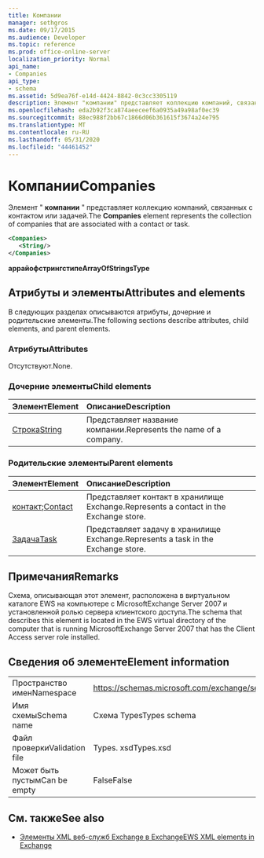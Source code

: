 ```yaml
---
title: Компании
manager: sethgros
ms.date: 09/17/2015
ms.audience: Developer
ms.topic: reference
ms.prod: office-online-server
localization_priority: Normal
api_name:
- Companies
api_type:
- schema
ms.assetid: 5d9ea76f-e14d-4424-8842-0c3cc3305119
description: Элемент "компании" представляет коллекцию компаний, связанных с контактом или задачей.
ms.openlocfilehash: eda2b92f3ca874aeeceef6a0935a49a98af0ec39
ms.sourcegitcommit: 88ec988f2bb67c1866d06b361615f3674a24e795
ms.translationtype: MT
ms.contentlocale: ru-RU
ms.lasthandoff: 05/31/2020
ms.locfileid: "44461452"
---
```

# <a name="companies"></a><span data-ttu-id="69760-103">Компании</span><span class="sxs-lookup"><span data-stu-id="69760-103">Companies</span></span>

<span data-ttu-id="69760-104">Элемент " **компании** " представляет коллекцию компаний, связанных с контактом или задачей.</span><span class="sxs-lookup"><span data-stu-id="69760-104">The **Companies** element represents the collection of companies that are associated with a contact or task.</span></span> 
  
```xml
<Companies>
   <String/>
</Companies>
```

 <span data-ttu-id="69760-105">**аррайофстрингстипе**</span><span class="sxs-lookup"><span data-stu-id="69760-105">**ArrayOfStringsType**</span></span>
## <a name="attributes-and-elements"></a><span data-ttu-id="69760-106">Атрибуты и элементы</span><span class="sxs-lookup"><span data-stu-id="69760-106">Attributes and elements</span></span>

<span data-ttu-id="69760-107">В следующих разделах описываются атрибуты, дочерние и родительские элементы.</span><span class="sxs-lookup"><span data-stu-id="69760-107">The following sections describe attributes, child elements, and parent elements.</span></span>
  
### <a name="attributes"></a><span data-ttu-id="69760-108">Атрибуты</span><span class="sxs-lookup"><span data-stu-id="69760-108">Attributes</span></span>

<span data-ttu-id="69760-109">Отсутствуют.</span><span class="sxs-lookup"><span data-stu-id="69760-109">None.</span></span>
  
### <a name="child-elements"></a><span data-ttu-id="69760-110">Дочерние элементы</span><span class="sxs-lookup"><span data-stu-id="69760-110">Child elements</span></span>

|<span data-ttu-id="69760-111">**Элемент**</span><span class="sxs-lookup"><span data-stu-id="69760-111">**Element**</span></span>|<span data-ttu-id="69760-112">**Описание**</span><span class="sxs-lookup"><span data-stu-id="69760-112">**Description**</span></span>|
|:-----|:-----|
|[<span data-ttu-id="69760-113">Строка</span><span class="sxs-lookup"><span data-stu-id="69760-113">String</span></span>](string.md) <br/> |<span data-ttu-id="69760-114">Представляет название компании.</span><span class="sxs-lookup"><span data-stu-id="69760-114">Represents the name of a company.</span></span>  <br/> |
   
### <a name="parent-elements"></a><span data-ttu-id="69760-115">Родительские элементы</span><span class="sxs-lookup"><span data-stu-id="69760-115">Parent elements</span></span>

|<span data-ttu-id="69760-116">**Элемент**</span><span class="sxs-lookup"><span data-stu-id="69760-116">**Element**</span></span>|<span data-ttu-id="69760-117">**Описание**</span><span class="sxs-lookup"><span data-stu-id="69760-117">**Description**</span></span>|
|:-----|:-----|
|<span data-ttu-id="69760-118">[контакт](contact.md);</span><span class="sxs-lookup"><span data-stu-id="69760-118">[Contact](contact.md)</span></span> <br/> |<span data-ttu-id="69760-119">Представляет контакт в хранилище Exchange.</span><span class="sxs-lookup"><span data-stu-id="69760-119">Represents a contact in the Exchange store.</span></span>  <br/> |
|[<span data-ttu-id="69760-120">Задача</span><span class="sxs-lookup"><span data-stu-id="69760-120">Task</span></span>](task.md) <br/> |<span data-ttu-id="69760-121">Представляет задачу в хранилище Exchange.</span><span class="sxs-lookup"><span data-stu-id="69760-121">Represents a task in the Exchange store.</span></span>  <br/> |
   
## <a name="remarks"></a><span data-ttu-id="69760-122">Примечания</span><span class="sxs-lookup"><span data-stu-id="69760-122">Remarks</span></span>

<span data-ttu-id="69760-123">Схема, описывающая этот элемент, расположена в виртуальном каталоге EWS на компьютере с MicrosoftExchange Server 2007 и установленной ролью сервера клиентского доступа.</span><span class="sxs-lookup"><span data-stu-id="69760-123">The schema that describes this element is located in the EWS virtual directory of the computer that is running MicrosoftExchange Server 2007 that has the Client Access server role installed.</span></span>
  
## <a name="element-information"></a><span data-ttu-id="69760-124">Сведения об элементе</span><span class="sxs-lookup"><span data-stu-id="69760-124">Element information</span></span>

|||
|:-----|:-----|
|<span data-ttu-id="69760-125">Пространство имен</span><span class="sxs-lookup"><span data-stu-id="69760-125">Namespace</span></span>  <br/> |https://schemas.microsoft.com/exchange/services/2006/types  <br/> |
|<span data-ttu-id="69760-126">Имя схемы</span><span class="sxs-lookup"><span data-stu-id="69760-126">Schema name</span></span>  <br/> |<span data-ttu-id="69760-127">Схема Types</span><span class="sxs-lookup"><span data-stu-id="69760-127">Types schema</span></span>  <br/> |
|<span data-ttu-id="69760-128">Файл проверки</span><span class="sxs-lookup"><span data-stu-id="69760-128">Validation file</span></span>  <br/> |<span data-ttu-id="69760-129">Types. xsd</span><span class="sxs-lookup"><span data-stu-id="69760-129">Types.xsd</span></span>  <br/> |
|<span data-ttu-id="69760-130">Может быть пустым</span><span class="sxs-lookup"><span data-stu-id="69760-130">Can be empty</span></span>  <br/> |<span data-ttu-id="69760-131">False</span><span class="sxs-lookup"><span data-stu-id="69760-131">False</span></span>  <br/> |
   
## <a name="see-also"></a><span data-ttu-id="69760-132">См. также</span><span class="sxs-lookup"><span data-stu-id="69760-132">See also</span></span>



- [<span data-ttu-id="69760-133">Элементы XML веб-служб Exchange в Exchange</span><span class="sxs-lookup"><span data-stu-id="69760-133">EWS XML elements in Exchange</span></span>](ews-xml-elements-in-exchange.md)

